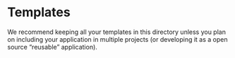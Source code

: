 Templates
=========

We recommend keeping all your templates in this directory unless you plan on including your application in multiple projects (or developing it as a open source “reusable” application).